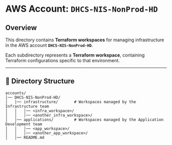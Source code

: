 # AWS Account: `DHCS-NIS-NonProd-HD`

## Overview
This directory contains **Terraform workspaces** for managing infrastructure in the AWS account **`DHCS-NIS-NonProd-HD`**.

Each subdirectory represents a **Terraform workspace**, containing Terraform configurations specific to that environment.

---

## 📂 Directory Structure

```
accounts/
│── DHCS-NIS-NonProd-HD/
│   │── infrastructure/       # Workspaces managed by the Infrastructure team
│   │   │── <infra_workspace>/
│   │   │── <another_infra_workspace>/
│   │── applications/         # Workspaces managed by the Application Development team
│   │   │── <app_workspace>/
│   │   │── <another_app_workspace>/
│   │── README.md